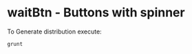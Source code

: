 
waitBtn - Buttons with spinner
================================

To Generate distribution execute:

```
grunt
```

